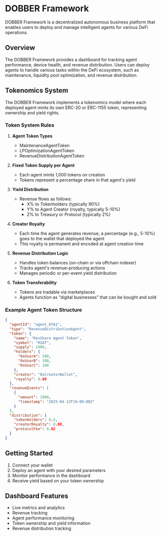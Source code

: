 # DOBBER Framework

DOBBER Framework is a decentralized autonomous business platform that enables users to deploy and manage intelligent agents for various DeFi operations.

## Overview

The DOBBER Framework provides a dashboard for tracking agent performance, device health, and revenue distribution. Users can deploy agents to handle various tasks within the DeFi ecosystem, such as maintenance, liquidity pool optimization, and revenue distribution.

## Tokenomics System

The DOBBER Framework implements a tokenomics model where each deployed agent mints its own ERC-20 or ERC-1155 token, representing ownership and yield rights.

### Token System Rules

1. **Agent Token Types**

   - MaintenanceAgentToken
   - LPOptimizationAgentToken
   - RevenueDistributionAgentToken

2. **Fixed Token Supply per Agent**

   - Each agent mints 1,000 tokens on creation
   - Tokens represent a percentage share in that agent's yield

3. **Yield Distribution**

   - Revenue flows as follows:
     - X% to Tokenholders (typically 90%)
     - Y% to Agent Creator (royalty, typically 5-10%)
     - Z% to Treasury or Protocol (typically 2%)

4. **Creator Royalty**

   - Each time the agent generates revenue, a percentage (e.g., 5-10%) goes to the wallet that deployed the agent
   - This royalty is permanent and encoded at agent creation time

5. **Revenue Distribution Logic**

   - Handles token balances (on-chain or via offchain indexer)
   - Tracks agent's revenue-producing actions
   - Manages periodic or per-event yield distribution

6. **Token Transferability**
   - Tokens are tradable via marketplaces
   - Agents function as "digital businesses" that can be bought and sold

### Example Agent Token Structure

```json
{
  "agentId": "agent_07A1",
  "type": "RevenueDistributionAgent",
  "token": {
    "name": "RevShare Agent Token",
    "symbol": "RSAT",
    "supply": 1000,
    "holders": {
      "0xUserA": 500,
      "0xUserB": 300,
      "0xUserC": 200
    },
    "creator": "0xCreatorWallet",
    "royalty": 0.08
  },
  "revenueEvents": [
    {
      "amount": 1000,
      "timestamp": "2025-04-13T19:00:00Z"
    }
  ],
  "distribution": {
    "tokenHolders": 0.9,
    "creatorRoyalty": 0.08,
    "protocolFee": 0.02
  }
}
```

## Getting Started

1. Connect your wallet
2. Deploy an agent with your desired parameters
3. Monitor performance in the dashboard
4. Receive yield based on your token ownership

## Dashboard Features

- Live metrics and analytics
- Revenue tracking
- Agent performance monitoring
- Token ownership and yield information
- Revenue distribution tracking
